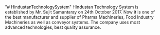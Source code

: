 "# HindustanTechnologySystem" 
Hindustan Technology System is established by Mr. Sujit Samantaray on 24th October 2017. Now it is one of the best manufacturer and supplier of Pharma Machineries, Food Industry Machineries as well as conveyor systems. The company uses most advanced technologies, best quality assurance.